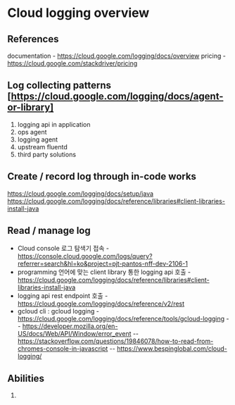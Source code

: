 # Cloud logging overview

## References
documentation - https://cloud.google.com/logging/docs/overview
pricing - https://cloud.google.com/stackdriver/pricing

## Log collecting patterns [https://cloud.google.com/logging/docs/agent-or-library]
1. logging api in application
2. ops agent
3. logging agent
4. upstream fluentd
5. third party solutions

## Create / record log through in-code works
https://cloud.google.com/logging/docs/setup/java
https://cloud.google.com/logging/docs/reference/libraries#client-libraries-install-java

## Read / manage log
- Cloud console 로그 탐색기 접속
	-https://console.cloud.google.com/logs/query?referrer=search&hl=ko&project=pjt-pantos-nff-dev-2106-1
- programming 언어에 맞는 client library 통한 logging api 호출
	-https://cloud.google.com/logging/docs/reference/libraries#client-libraries-install-java
- logging api rest endpoint 호출
	-https://cloud.google.com/logging/docs/reference/v2/rest
- gcloud cli : gcloud logging 
	-https://cloud.google.com/logging/docs/reference/tools/gcloud-logging
-- https://developer.mozilla.org/en-US/docs/Web/API/Window/error_event
-- https://stackoverflow.com/questions/19846078/how-to-read-from-chromes-console-in-javascript
-- https://www.bespinglobal.com/cloud-logging/
## Abilities
1. 